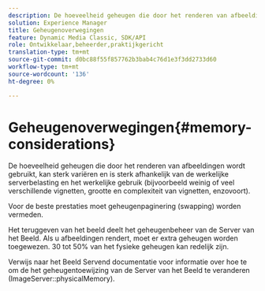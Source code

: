 ```yaml
---
description: De hoeveelheid geheugen die door het renderen van afbeeldingen wordt gebruikt, kan sterk variëren en is sterk afhankelijk van de werkelijke serverbelasting en het werkelijke gebruik (bijvoorbeeld weinig of veel verschillende vignetten, grootte en complexiteit van vignetten, enzovoort).
solution: Experience Manager
title: Geheugenoverwegingen
feature: Dynamic Media Classic, SDK/API
role: Ontwikkelaar,beheerder,praktijkgericht
translation-type: tm+mt
source-git-commit: d0bc88f55f857762b3bab4c76d1e3f3dd2733d60
workflow-type: tm+mt
source-wordcount: '136'
ht-degree: 0%

---
```



# Geheugenoverwegingen{#memory-considerations}

De hoeveelheid geheugen die door het renderen van afbeeldingen wordt gebruikt, kan sterk variëren en is sterk afhankelijk van de werkelijke serverbelasting en het werkelijke gebruik (bijvoorbeeld weinig of veel verschillende vignetten, grootte en complexiteit van vignetten, enzovoort).

Voor de beste prestaties moet geheugenpaginering (swapping) worden vermeden.

Het teruggeven van het beeld deelt het geheugenbeheer van de Server van het Beeld. Als u afbeeldingen rendert, moet er extra geheugen worden toegewezen. 30 tot 50% van het fysieke geheugen kan redelijk zijn.

Verwijs naar het Beeld Servend documentatie voor informatie over hoe te om de het geheugentoewijzing van de Server van het Beeld te veranderen (ImageServer::physicalMemory).
